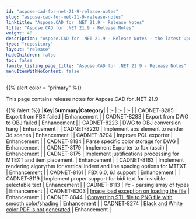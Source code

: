 ```yaml
---
id: "aspose-cad-for-net-21-9-release-notes"
slug: "aspose-cad-for-net-21-9-release-notes"
linktitle: "Aspose.CAD for .NET 21.9 - Release Notes"
title: "Aspose.CAD for .NET 21.9 - Release Notes"
weight: 40
description: "Aspose.CAD for .NET 21.9 - Release Notes – the latest updates and fixes."
type: "repository"
layout: "release"
hideChildren: false
toc: false
family_listing_page_title: "Aspose.CAD for .NET 21.9 - Release Notes"
menuItemWithNoContent: false
---
```


{{% alert color = "primary" %}}

This page contains release notes for Aspose.CAD for .NET 21.9

{{% /alert %}}
|**Key**|**Summary**|**Category**|
| :- | :- | :- |
| CADNET-8285 | Export from FBX failed | Enhancement |
| CADNET-8283 | Export from DWG to OBJ failed | Enhancement |
| CADNET-8223 | DWG to OBJ conversion hang | Enhancement |
| CADNET-8220 | Implement aps element to render 3d scenes | Enhancement |
| CADNET-8204 | Improve PCL exporter | Enhancement |
| CADNET-8184 | Parse specific color storage for DWG | Enhancement |
| CADNET-8179 | Implement Exporter to fbx (ascii) | Enhancement |
| CADNET-8175 | Implement justifications processing for MTEXT and item placement. | Enhancement |
| CADNET-8163 | Implement rendering algorythm for vertical indent and line spacing options for MTEXT. | Enhancement |
| CADNET-8161 | FBX 6.0, 6.1 support | Enhancement |
| CADNET-8119 | Implement proper support for bidi text for invisible selectable text | Enhancement |
| CADNET-8113 | Ifc - parsing array of types | Enhancement |
| CADNET-8203 | [Image load exception on loading the file](https://forum.aspose.com/t/aspose-cad-cadexceptions-imageloadexception-image-loading-failed/232189) | Enhancement |
| CADNET-8044 | [Converting STL file to PNG file with smooth color/shading ](https://forum.aspose.com/t/converting-stl-file-to-png-file-with-smooth-color-shading/227467/6) | Enhancement |
| CADNET-8274 | [Black and White color PDF is not generated](https://forum.aspose.com/t/urgent-hpgl-glfiles-support/231137) | Enhancement |
